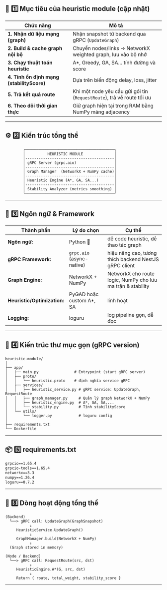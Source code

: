 ## 🧩 1️⃣ Mục tiêu của heuristic module (cập nhật)

| Chức năng                                 | Mô tả                                                                  |
| ----------------------------------------- | ---------------------------------------------------------------------- |
| **1. Nhận dữ liệu mạng (graph)**          | Nhận snapshot từ backend qua gRPC (`UpdateGraph`)                      |
| **2. Build & cache graph nội bộ**         | Chuyển nodes/links → NetworkX weighted graph, lưu vào bộ nhớ           |
| **3. Chạy thuật toán heuristic**          | A*, Greedy, GA, SA… tính đường và score                                |
| **4. Tính ổn định mạng (stabilityScore)** | Dựa trên biến động delay, loss, jitter                                 |
| **5. Trả kết quả route**                  | Khi một node yêu cầu gửi gói tin (`RequestRoute`), trả về route tối ưu |
| **6. Theo dõi thời gian thực**            | Giữ graph hiện tại trong RAM bằng NumPy mảng adjacency                 |

---

## ⚙️ 2️⃣ Kiến trúc tổng thể

```
        ┌────────────────────────────────────────┐
        │          HEURISTIC MODULE              │
        │----------------------------------------│
        │ gRPC Server (grpc.aio)                 │
        │----------------------------------------│
        │ Graph Manager  (NetworkX + NumPy cache)│
        │----------------------------------------│
        │ Heuristic Engine (A*, GA, SA...)       │
        │----------------------------------------│
        │ Stability Analyzer (metrics smoothing) │
        └────────────────────────────────────────┘
```

---

## 🧱 3️⃣ Ngôn ngữ & Framework

| Thành phần                  | Lý do chọn                | Cụ thể                                                      |
| --------------------------- | ------------------------- | ----------------------------------------------------------- |
| **Ngôn ngữ:**               | Python 🐍                 | dễ code heuristic, dễ thao tác graph                        |
| **gRPC Framework:**         | `grpc.aio` (async-native) | hiệu năng cao, tương thích backend NestJS gRPC client       |
| **Graph Engine:**           | NetworkX + NumPy          | NetworkX cho route logic, NumPy cho lưu ma trận & stability |
| **Heuristic/Optimization:** | PyGAD hoặc custom A*, SA  | linh hoạt                                                   |
| **Logging:**                | loguru                    | log pipeline gọn, dễ đọc                                    |

---

## 🧠 4️⃣ Kiến trúc thư mục gọn (gRPC version)

```
heuristic-module/
│
├── app/
│   ├── main.py                # Entrypoint (start gRPC server)
│   ├── proto/
│   │   └── heuristic.proto    # định nghĩa service gRPC
│   ├── services/
│   │   ├── heuristic_service.py # gRPC service: UpdateGraph, RequestRoute
│   │   ├── graph_manager.py     # Quản lý graph NetworkX + NumPy
│   │   ├── heuristic_engine.py  # A*, GA, SA,...
│   │   └── stability.py         # Tính stabilityScore
│   └── utils/
│       └── logger.py            # loguru config
│
├── requirements.txt
└── Dockerfile
```

---

## 📦 5️⃣ requirements.txt

```txt
grpcio==1.65.4
grpcio-tools==1.65.4
networkx==3.3
numpy==1.26.4
loguru==0.7.2
```

---

## 🚀 8️⃣ Dòng hoạt động tổng thể

```
(Backend)
  └──> gRPC call: UpdateGraph(GraphSnapshot)
           ↓
     HeuristicService.UpdateGraph()
           ↓
     GraphManager.build(NetworkX + NumPy)
           ↓
  (Graph stored in memory)

(Node / Backend)
  └──> gRPC call: RequestRoute(src, dst)
           ↓
     HeuristicEngine.A*(G, src, dst)
           ↓
     Return { route, total_weight, stability_score }
```

---